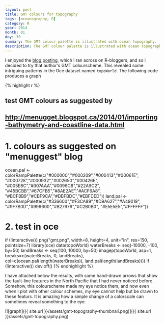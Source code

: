 ```yaml
---
layout: post
title: GMT colours for topography
tags: [oceanography, R]
category: R
year: 2014
month: 01
day: 30
summary: The GMT colour palette is illustrated with ocean topography.
description: The GMT colour palette is illustrated with ocean topography.
---
```


I enjoyed the [blog posting](http://menugget.blogspot.ca/2014/01/importing-bathymetry-and-coastline-data.html), which I ran across on R-bloggers, and so I decided to try that author's GMT colourscheme.  This revealed some intriguing patterns in the Oce dataset named ``topoWorld``.  The following code produces a graph


{% highlight r %}
## test GMT colours as suggested by
## http://menugget.blogspot.ca/2014/01/importing-bathymetry-and-coastline-data.html

# 1. colours as suggested on "menuggest" blog
ocean.pal <- colorRampPalette(c("#000000","#000209","#000413","#00061E",
                                "#000728","#000932","#002650","#00426E",
                                "#005E8C","#007AAA","#0096C8","#22A9C2",
                                "#45BCBB","#67CFB5","#8AE2AE","#ACF6A8",
                                "#BCF8B9","#CBF9CA","#DBFBDC","#EBFDED"))
land.pal <- colorRampPalette(c("#336600","#F3CA89","#D9A627","#A49019",
                               "#9F7B0D","#996600","#B27676","#C2B0B0",
                               "#E5E5E5","#FFFFFF"))

# 2. test in oce
if (!interactive()) png("gmt.png", width=8, height=4, unit="in", res=150, pointsize=7)
library(oce)
data(topoWorld)
waterBreaks <- seq(-10000, -100, by=50)
landBreaks <- seq(100, 10000, by=50)
imagep(topoWorld, asp=1,
       breaks=c(waterBreaks, 0, landBreaks),
       col=c(ocean.pal(length(waterBreaks)), land.pal(length(landBreaks))))
if (!interactive()) dev.off()
{% endhighlight %}

I have attached below the results, with some hand-drawn arrows that show the fault-line features in the North Pacific that I had never noticed before.  Somehow, this colourscheme made my eye notice them, and now even when I plot with other colour schemes, my eye cannot help but be drawn to these featurs.  It is amazing how a simple change of a colorscale can sometimes reveal something to the eye.

[![graph]({{ site.url }}/assets/gmt-topography-thumbnail.png)]({{ site.url }}/assets/gmt-topography.png)



